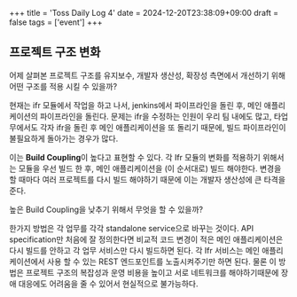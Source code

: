 +++
title = 'Toss Daily Log 4'
date = 2024-12-20T23:38:09+09:00
draft = false
tags = ['event']
+++

## 프로젝트 구조 변화

어제 살펴본 프로젝트 구조를 유지보수, 개발자 생산성, 확장성 측면에서 개선하기 위해 어떤 구조를 적용 시킬 수 있을까?

현재는 ifr 모듈에서 작업을 하고 나서, jenkins에서 파이프라인을 돌린 후, 메인 애플리케이션의 파이프라인을 돌린다. 문제는 ifr을 수정하는 인원이 우리 팀 내에도 많고, 타업무에서도 각자 ifr을 돌린 후 메인 애플리케이션을 또 돌리기 때문에, 빌드 파이프라인이 불필요하게 돌아가는 경우가 많다.

이는 **Build Coupling**이 높다고 표현할 수 있다. 각 Ifr 모듈의 변화를 적용하기 위해서는 모듈을 우선 빌드 한 후, 메인 애플리케이션을 (이 순서대로) 빌드 해야한다.
변경을 할 때마다 여러 프로젝트를 다시 빌드 해야하기 때문에 이는 개발자 생산성에 큰 타격을 준다.

높은 Build Coupling을 낮추기 위해서 무엇을 할 수 있을까?

한가지 방법은 각 업무를 각각 standalone service으로 바꾸는 것이다. API specification만 처음에 잘 정의한다면 비교적 코드 변경이 적은 메인 애플리케이션은 다시 빌드를 안하고 각 업무 서비스만 다시 빌드하면 된다. 각 Ifr 서비스는 메인 애플리케이션에서 사용 할 수 있는 REST 엔드포인트를 노출시켜주기만 하면 된다.
물론 이 방법은 프로젝트 구조의 복잡성과 운영 비용을 높이고 서로 네트워크를 해야하기때문에 장애 대응에도 어려움을 줄 수 있어서 현실적으로 불가능하다.






